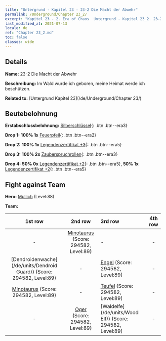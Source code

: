 ```yaml
---
title: "Untergrund - Kapitel 23 - 23-2 Die Macht der Abwehr"
permalink: /Underground/Chapter 23_2/
excerpt: "Kapitel 23 - 2. Era of Chaos  Untergrund - Kapitel 23_2. 23-2 Die Macht der Abwehr"
last_modified_at: 2021-07-13
locale: de
ref: "Chapter 23_2.md"
toc: false
classes: wide
---
```


## Details

 **Name:** 23-2 Die Macht der Abwehr

 **Beschreibung:** Im Wald wurde ich geboren, meine Heimat werde ich beschützen.

 **Related to:** [Untergrund Kapitel 23](/de/Underground/Chapter 23/)

## Beutebelohnung

 **Erstabschlussbelohnung:** [Silberschlüssel](/ItemsDE/con_693/){: .btn .btn--era3}

 **Drop 1:** **100% 1x** [Feuerpfeil](/ItemsDE/her_413/){: .btn .btn--era2}

 **Drop 2:** **100% 1x** [Legendenzertifikat +3](/ItemsDE/mat_88/){: .btn .btn--era5}

 **Drop 3:** **100% 2x** [Zauberspruchrollen](/ItemsDE/con_694/){: .btn .btn--era3}

 **Drop 4:** **50% 0x** [Legendenzertifikat +2](/ItemsDE/mat_81/){: .btn .btn--era5}, **50% 1x** [Legendenzertifikat +2](/ItemsDE/mat_81/){: .btn .btn--era5}


## Fight against Team
 **Hero:** [Mullich](/de/heroes/Mullich/) (Level:88)

 **Team:**


  | 1st row | 2nd row | 3rd row | 4th row |
  |:----:|:----:|:----|:----:|
  | - | [Minotaurus](/de/units/Minotaur/) (Score: 294582, Level:89)  | - | - |
  | [Dendroidenwache](/de/units/Dendroid Guard/) (Score: 294582, Level:89)  | - | [Engel](/de/units/Angel/) (Score: 294582, Level:89)  | - |
  | [Minotaurus](/de/units/Minotaur/) (Score: 294582, Level:89)  | - | [Teufel](/de/units/Devil/) (Score: 294582, Level:89)  | - |
  | - | [Oger](/de/units/Ogre/) (Score: 294582, Level:89)  | [Waldelfe](/de/units/Wood Elf/) (Score: 294582, Level:89)  | - |


